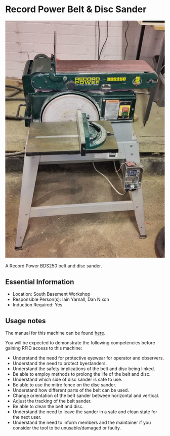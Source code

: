 # Record Power Belt & Disc Sander

[<img class="equipment-thumbnail" src="./images/overview.jpg" alt="Belt and disc sander overview">](./images/overview.jpg)

A Record Power BDS250 belt and disc sander.

## Essential Information

- Location: South Basement Workshop
- Responsible Person(s): Iain Yarnall, Dan Nixon
- Induction Required: Yes

## Usage notes

The manual for this machine can be found [here](./manual.pdf).

You will be expected to demonstrate the following competencies before gaining RFID access to this machine:

- Understand the need for protective eyewear for operator and observers.
- Understand the need to protect byestanders.
- Understand the safety implications of the belt and disc being linked.
- Be able to employ methods to prolong the life of the belt and disc.
- Understand which side of disc sander is safe to use.
- Be able to use the mitre fence on the disc sander.
- Understand how different parts of the belt can be used.
- Change orientation of the belt sander between horizontal and vertical.
- Adjust the tracking of the belt sander.
- Be able to clean the belt and disc.
- Understand the need to leave the sander in a safe and clean state for the next user.
- Understand the need to inform members and the maintainer if you consider the tool to be unusable/damaged or faulty.
